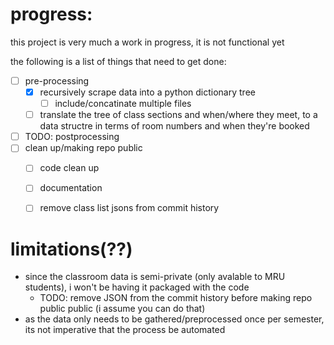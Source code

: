 # progress:
this project is very much a work in progress, it is not functional yet

the following is a list of things that need to get done:
- [ ] pre-processing
  - [x] recursively scrape data into a python dictionary tree
    - [ ] include/concatinate multiple files
  - [ ] translate the tree of class sections and when/where they meet, to a data structre in terms of room numbers and when they're booked
- [ ] TODO: postprocessing
- [ ] clean up/making repo public
  - [ ] code clean up
  - [ ] documentation
  - [ ] remove class list jsons from commit history


# limitations(??)
- since the classroom data is semi-private (only avalable to MRU students), i won't be having it packaged with the code
  - TODO: remove JSON from the commit history before making repo public public (i assume you can do that)
- as the data only needs to be gathered/preprocessed once per semester, its not imperative that the process be automated
